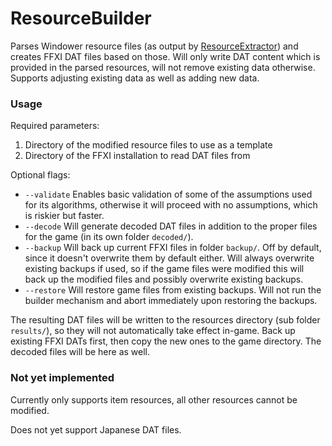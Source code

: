 # ResourceBuilder

Parses Windower resource files (as output by [ResourceExtractor](https://github.com/Windower/ResourceExtractor/)) and creates FFXI DAT files based on those. Will only write DAT content which is provided in the parsed resources, will not remove existing data otherwise. Supports adjusting existing data as well as adding new data.

### Usage

Required parameters:
1. Directory of the modified resource files to use as a template
2. Directory of the FFXI installation to read DAT files from

Optional flags:
* `--validate` Enables basic validation of some of the assumptions used for its algorithms, otherwise it will proceed with no assumptions, which is riskier but faster.
* `--decode` Will generate decoded DAT files in addition to the proper files for the game (in its own folder `decoded/`).
* `--backup` Will back up current FFXI files in folder `backup/`. Off by default, since it doesn't overwrite them by default either. Will always overwrite existing backups if used, so if the game files were modified this will back up the modified files and possibly overwrite existing backups.
* `--restore` Will restore game files from existing backups. Will not run the builder mechanism and abort immediately upon restoring the backups.

The resulting DAT files will be written to the resources directory (sub folder `results/`), so they will not automatically take effect in-game. Back up existing FFXI DATs first, then copy the new ones to the game directory. The decoded files will be here as well.

### Not yet implemented

Currently only supports item resources, all other resources cannot be modified.

Does not yet support Japanese DAT files.


